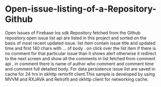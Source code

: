 # Open-issue-listing-of-a-Repository-Github
Open Issues of Firebase Ios sdk Repository fetched from the Github repository open issue list api are listed in this project and sorted on the basis of most recent updated issue. list  item contain issue title and updated time and first 140 chars with ...  of body . on click over the list item if there is no comment for that particular issue than it shows alert otherwise it redirect to the next screen and show all the comments in list fetched from comment api , in comment there is name of author who comment and comment time and comment full detailed  body. For data persistence issue list are saved in cache for 24 hrs in okhttp rertorfit client.This  sample is developed by using MVVM and RXJAVA and Retrofit and okhttp client  for networking cache.  
